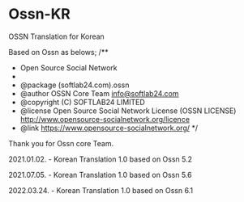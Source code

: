 # Ossn-KR
OSSN Translation for Korean

Based on Ossn as belows;
/**
 * Open Source Social Network
 *
 * @package   (softlab24.com).ossn
 * @author    OSSN Core Team <info@softlab24.com>
 * @copyright (C) SOFTLAB24 LIMITED
 * @license   Open Source Social Network License (OSSN LICENSE)  http://www.opensource-socialnetwork.org/licence
 * @link      https://www.opensource-socialnetwork.org/
 */
 
 Thank you for Ossn core Team.
 
 2021.01.02. - Korean Translation 1.0 based on Ossn 5.2
 
 2021.07.05. - Korean Translation 1.0 based on Ossn 5.6 
 
 2022.03.24. - Korean Translation 1.0 based on Ossn 6.1
